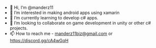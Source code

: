 - 👋 Hi, I’m @manderz11
- 👀 I’m interested in making android apps using xamarin
- 🌱 I’m currently learning to develop c# apps.
- 💞️ I’m looking to collaborate on game development in unity or other c# projects.
- 📫 How to reach me - manderz11biz@gmail.com or https://discord.gg/cA4wGqH

<!---
manderz11/manderz11 is a ✨ special ✨ repository because its `README.md` (this file) appears on your GitHub profile.
You can click the Preview link to take a look at your changes.
--->
